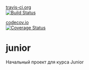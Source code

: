 [travis-ci.org](http://www.travis-ci.org)<br/>
[![Build Status](https://travis-ci.org/peterarsentev/code_quality_principles.svg?branch=master)](https://travis-ci.org/peterarsentev/code_quality_principles)

[codecov.io](https://codecov.io)<br/>
[![Coverage Status](https://codecov.io/gh/peterarsentev/junior/branch/master/graph/badge.svg)](https://codecov.io/gh/peterarsentev/junior)

# junior
Начальный проект для курса Junior
